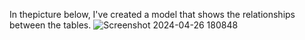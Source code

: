 In thepicture below, I've created a model that shows the relationships between the tables.
![Screenshot 2024-04-26 180848](https://github.com/Parniaahmadi/BI-Project/assets/129201205/108e3c07-3693-405a-9d5f-04520dc478e8) 


